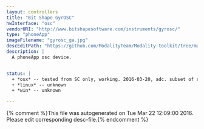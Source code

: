 ```yaml
---
layout: controllers
title: "Bit Shape GyrOSC"
hwInterface: "osc"
vendorURI: "http://www.bitshapesoftware.com/instruments/gyrosc/"
type: "phoneApp"
imageFilename: "gyrosc_ga.jpg"
descEditPath: "https://github.com/ModalityTeam/Modality-toolkit/tree/master/Modality/MKtlDescriptions//gyrosc_ga.desc.scd"
description: |
  A phoneApp osc device.


status: |
  + *osx* -- tested from SC only, working. 2016-03-20, adc. subset of sensors only, not receiving OSC from app
  + *linux* -- unknown
  + *win* -- unknown

---
```

{% comment %}This file was autogenerated on Tue Mar 22 12:09:00 2016. Please edit corresponding desc-file.{% endcomment %}